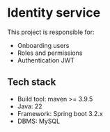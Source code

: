 # Identity service

This project is responsible for:

-   Onboarding users
-   Roles and permissions
-   Authentication JWT

## Tech stack

-   Build tool: maven >= 3.9.5
-   Java: 22
-   Framework: Spring boot 3.2.x
-   DBMS: MySQL

